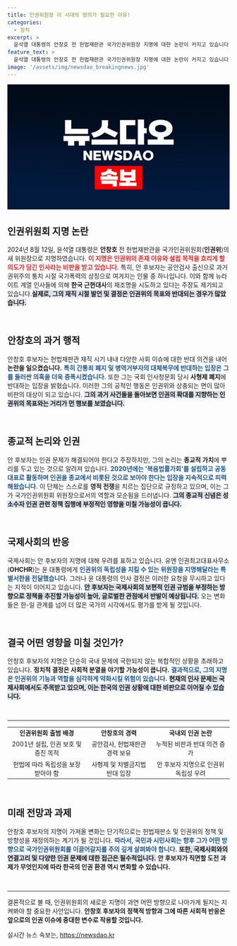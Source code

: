 ```yaml
---
title: 인권위원장 이 시대의 정의가 필요한 이유!
categories:
  - 정치
excerpt: >
  윤석열 대통령의 안창호 전 헌법재판관 국가인권위원장 지명에 대한 논란이 커지고 있습니다. 공안검사 출신의 안 후보자는 인권위의 존재 이유에 정면으로 도전하는 인물로, 인권의 보편성을 훼손할 우려가 제기되고 있습니다.
feature_text: >
  윤석열 대통령의 안창호 전 헌법재판관 국가인권위원장 지명에 대한 논란이 커지고 있습니다. 공안검사 출신의 안 후보자는 인권위의 존재 이유에 정면으로 도전하는 인물로, 인권의 보편성을 훼손할 우려가 제기되고 있습니다.
image: '/assets/img/newsdao_breakingnews.jpg'
---
```


<p><img src="/assets/img/newsdao_breakingnews.jpg" alt="koreaapp 속보" /></p>

<h2 data-ke-size="size26">인권위원회 지명 논란</h2>

<p data-ke-size="size16">2024년 8월 12일, 윤석열 대통령은 <b>안창호</b> 전 헌법재판관을 국가인권위원회(<b>인권위</b>)의 새 위원장으로 지명하였습니다. <b><span style="color: #ee2323;">이 지명은 인권위의 존재 이유와 설립 목적을 흐리게 할 의도가 담긴 인사라는 비판을 받고 있습니다.</span></b> 특히, 안 후보자는 공안검사 출신으로 과거 권위주의 통치 시절 국가폭력의 상징으로 여겨지는 인물 중 하나입니다. 이와 함께 뉴라이트 계열 인사들에 의해 <b>한국 근현대사</b>의 재조명을 시도하고 있다는 주장도 제기되고 있습니다.<b><span style="background-color: #21538527;">실제로, 그의 재직 시절 발언 및 결정은 인권위의 목표와 반대되는 경우가 많았습니다.</span></b></p>

<p data-ke-size="size16">&nbsp;</p>

<h2 data-ke-size="size26">안창호의 과거 행적</h2>

<p data-ke-size="size16">안창호 후보자는 헌법재판관 재직 시기 내내 다양한 사회 이슈에 대한 반대 의견을 내어 <b>논란을 일으켰습니다.</b> <b><span style="color: #1a5490;">특히 간통죄 폐지 및 병역거부자의 대체복무에 반대하는 입장은 그를 둘러싼 의혹을 더욱 증폭시켰습니다.</span></b> 또한 그는 국회 인사청문회 당시 <b>사형제 폐지</b>에 반대하는 입장을 밝혔습니다. 이러한 그의 공적인 행동은 인권위와 상충되는 면이 많아 비판의 대상이 되고 있습니다. <b><span style="background-color: #21538527;">그의 과거 사건들을 돌아보면 인권의 확대를 지향하는 인권위의 목표와는 거리가 먼 행보를 보였습니다.</span></b></p>

<p data-ke-size="size16">&nbsp;</p>

<h2 data-ke-size="size26">종교적 논리와 인권</h2>

<p data-ke-size="size16">안 후보자는 인권 문제가 해결되어야 한다고 주장하지만, 그의 논리는 <b>종교적 가치</b>에 뿌리를 두고 있는 것으로 알려져 있습니다. <b><span style="color: #1a5490;">2020년에는 '복음법률가회'를 설립하고 공동대표로 활동하며 인권을 종교에서 비롯된 것으로 보아야 한다는 입장을 지속적으로 피력해왔습니다.</span></b> 이 단체는 스스로를 <b>영적 전쟁</b>을 치르는 집단으로 규정하고 있으며, 이는 그가 국가인권위원회 위원장으로서의 역할과 모순됨을 드러냅니다. <b><span style="background-color: #21538527;">그의 종교적 신념은 성소수자 인권 관련 정책 집행에 부정적인 영향을 미칠 가능성이 큽니다.</span></b></p>

<p data-ke-size="size16">&nbsp;</p>

<h2 data-ke-size="size26">국제사회의 반응</h2>

<p data-ke-size="size16">국제사회는 안 후보자의 지명에 대해 우려를 표하고 있습니다. 유엔 인권최고대표사무소(<b>OHCHR</b>)는 윤 대통령에게 <b><span style="color: #1a5490;">인권위의 독립성을 지킬 수 있는 위원장을 지명해달라는 특별서한을 전달했습니다.</span></b> 그러나 윤 대통령의 인사 결정은 이러한 요청을 무시하고 있다는 지적이 이어지고 있습니다. <b><span style="background-color: #21538527;">안 후보자는 국제사회의 보편적 인권 규범을 부정하는 방향으로 정책을 추진할 가능성이 높아, 글로벌한 관점에서 반발이 예상됩니다.</span></b> 오는 변화들은 한-일 관계를 넘어 더 많은 국가의 시각에서도 평가를 받게 될 것입니다.</p>

<p data-ke-size="size16">&nbsp;</p>

<h2 data-ke-size="size26">결국 어떤 영향을 미칠 것인가?</h2>

<p data-ke-size="size16">안창호 후보자의 지명은 단순히 국내 문제에 국한되지 않는 복합적인 상황을 초래하고 있습니다. <b>정치적 결정은 사회적 분열을 야기할 가능성이 큽니다.</b> <b><span style="color: #1a5490;">결과적으로, 그의 지명은 인권위의 기능과 역할을 심각하게 약화시킬 위험이 있습니다.</span></b> <b><span style="background-color: #21538527;">현재의 인사 문제는 국제사회에서도 주목받고 있으며, 이는 한국의 인권 상황에 대한 비판으로 이어질 수 있습니다.</span></b></p>

<p data-ke-size="size16">&nbsp;</p>

<hr />

<table style="width: 100%; border-collapse: collapse;">
<tr>
    <td style="text-align: center; height: 17px;"><b>인권위원회 출범 배경</b></td>
    <td style="text-align: center; height: 17px;"><b>안창호의 경력</b></td>
    <td style="text-align: center; height: 17px;"><b>국내외 인권 논란</b></td>
</tr>
<tr>
    <td style="height: 35px; text-align: center;">2001년 설립, 인권 보호 및 증진 목적</td>
    <td style="height: 35px; text-align: center;">공안검사, 헌법재판관 경력 보유</td>
    <td style="height: 35px; text-align: center;">누적된 비판과 반대 의견 증가</td>
</tr>
<tr>
    <td style="height: 35px; text-align: center;">헌법에 따라 독립성을 보장받아야 함</td>
    <td style="height: 35px; text-align: center;">사형제 및 차별금지법 반대 입장</td>
    <td style="height: 35px; text-align: center;">안 후보자 지명으로 인권위 독립성 우려</td>
</tr>
</table>

<p data-ke-size="size16">&nbsp;</p>

<h2 data-ke-size="size26">미래 전망과 과제</h2>

<p data-ke-size="size16">안창호 후보자의 지명이 가져올 변화는 단기적으로는 헌법재판소 및 인권위의 정책 및 방향성을 재정의하는 계기가 될 것입니다. <b><span style="color: #1a5490;">따라서, 국민과 시민사회는 향후 그가 어떤 방향으로 국가인권위원회를 이끌어갈지를 주의 깊게 살펴봐야 합니다.</span></b> <b><span style="background-color: #21538527;">또한, 국제사회와의 연결고리 및 다양한 인권 문제에 대한 접근은 필수적입니다.</span></b> <b>안 후보자가 직면할 도전 과제가 무엇인지에 따라 한국의 인권 환경 역시 변화할 수 있습니다.</b></p>

<p data-ke-size="size16">&nbsp;</p>

<hr />

<p data-ke-size="size16">결론적으로 볼 때, 인권위원회의 새로운 지명이 과연 어떤 방향으로 나아가게 될지는 지켜봐야 할 중요한 사안입니다. <b>안창호 후보자의 정책적 방향과 그에 따른 사회적 반응은 앞으로의 인권 이슈에 중대한 변수로 작용할 것입니다.</b></p>
실시간 뉴스 속보는, <a href="https://newsdao.kr" rel="dofollow">https://newsdao.kr</a>


